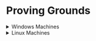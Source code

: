 # Proving Grounds

<details>

<summary>Windows Machines</summary>

* [x] HelpDesk
* [x] Squid
* [ ] Slort
* [ ] AuthBy
* [x] [UT99](https://lojique.gitbook.io/proving-grounds-1/v/ut99/)
* [x] [MeatHead](https://lojique.gitbook.io/proving-grounds-1/v/meathead/)
* [ ] Jacko
* [ ] Medjed
* [x] [Algeron](https://lojique.gitbook.io/proving-grounds-1/v/algernon-1/)
* [x] [Hutch](https://lojique.gitbook.io/proving-grounds-1/v/hutch/)
* [x] [Heist](https://lojique.gitbook.io/proving-grounds-1/v/heist/)
* [ ] Shenzi
* [ ] DVR4
* [x] [Internal](https://lojique.gitbook.io/windows/v/internal/)
* [ ] Craft
* [x] [Vault](https://lojique.gitbook.io/proving-grounds-1/v/vault/)
* [ ] BillyBoss

</details>

<details>

<summary>Linux Machines</summary>

* [x] [ClamAV](https://lojique.gitbook.io/proving-grounds-1/v/clamav/)
* [ ] Tico
* [ ] Fail
* [ ] Nibbles
* [ ] Banzai
* [ ] Hunit
* [ ] Zino
* [ ] Peppo
* [ ] Dibble
* [ ] Hetemit
* [ ] Sybaris
* [ ] ZenPhoto
* [ ] Readys
* [ ] Nukem
* [ ] Walla
* [ ] Pelican
* [ ] Snookums
* [x] [Exfiltrated](https://lojique.gitbook.io/proving-grounds-1/v/exfiltrated/)
* [x] Twiggy
* [x] Bratarina
* [ ] BlackGate
* [ ] Sirol

</details>
